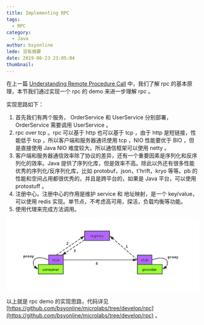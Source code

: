 ```yaml
---
title: Implementing RPC
tags:
  - RPC
category:
  - Java
author: bsyonline
lede: 没有摘要
date: 2019-06-23 23:05:04
thumbnail:
---
```




在上一篇 [Understanding Remote Procedure Call](../../../../2018/05/18/understanding-rpc/) 中，我们了解 rpc 的基本原理，本节我们通过实现一个 rpc 的 demo 来进一步理解 rpc 。

实现思路如下：

1. 首先我们有两个服务， OrderService 和 UserService 分别部署，OrderService 需要调用 UserService 。
2. rpc over tcp 。rpc 可以基于 http 也可以基于 tcp ，由于 http 是短链接，性能低于 tcp ，所以客户端和服务器通讯使用 tcp ，NIO 性能要优于 BIO ，但是直接使用 Java NIO 难度较大，所以通信框架可以使用 netty 。
3. 客户端和服务器通信效率除了协议的差异，还有一个重要因素是序列化和反序列化的效率。Java 提供了序列化库，但是效率不高。除此以外还有很多性能优秀的序列化/反序列化库，比如 protobuf，json，t'hrift，kryo 等等。pb 的性能和空间占用都很优秀的，并且是跨平台的，如果是 Java 平台，可以使用 protostuff 。
4. 注册中心。注册中心的作用是维护 service 和 地址映射，是一个 key/value，可以使用 redis 实现。单节点，不考虑高可用，探活，负载均衡等功能。
5. 使用代理来完成方法调用。

![](https://raw.githubusercontent.com/bsyonline/pic/master/20190624/rpc.png)

以上就是 rpc demo 的实现思路，代码详见 [https://github.com/bsyonline/microlabs/tree/develop/rpc](https://github.com/bsyonline/microlabs/tree/develop/rpc) 。



